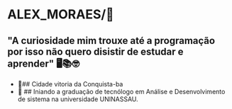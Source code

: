 # ALEX_MORAES/👾

## "A curiosidade mim trouxe até a programação por isso não quero disistir de estudar e aprender" 🖥📚🤓

- 📍## Cidade vitoria da Conquista-ba
-  📖 ## Iniando a graduação de tecnólogo em Análise e Desenvolvimento de sistema na universidade UNINASSAU.

